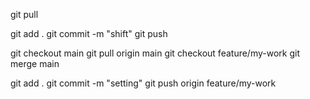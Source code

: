 git pull

git add .
git commit -m "shift"
git push

git checkout main
git pull origin main
git checkout feature/my-work
git merge main

git add .
git commit -m "setting"
git push origin feature/my-work
